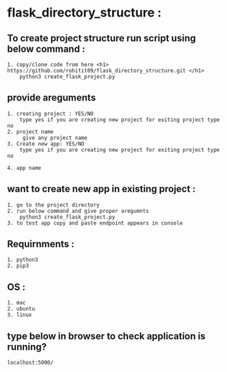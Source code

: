 # flask_directory_structure :
## To create project structure run script using below command :
	1. copy/clone code from here <h1> https://github.com/rohitit09/flask_directory_structure.git </h1>
		python3 create_flask_project.py

## provide areguments
	1. creating project : YES/NO
		type yes if you are creating new project for exiting project type no
	2. project name
		 give any project name
	3. Create new app: YES/NO
		type yes if you are creating new project for exiting project type no

	4. app name
		

## want to create new app in existing project :
	1. go to the project directory
	2. run below command and give proper aregumnts
		python3 create_flask_project.py
	3. to test app copy and paste endpoint appears in console

## Requirnments :
	1. python3
	2. pip3

## OS :
	1. mac
	2. ubuntu
	3. linux

## type below in browser to check application is running?
	localhost:5000/

